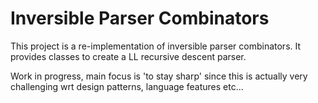# Inversible Parser Combinators

This project is a re-implementation of inversible
parser combinators. It provides classes to create a 
LL recursive descent parser.

Work in progress, main focus is 'to stay sharp' since
this is actually very challenging wrt design patterns,
language features etc...